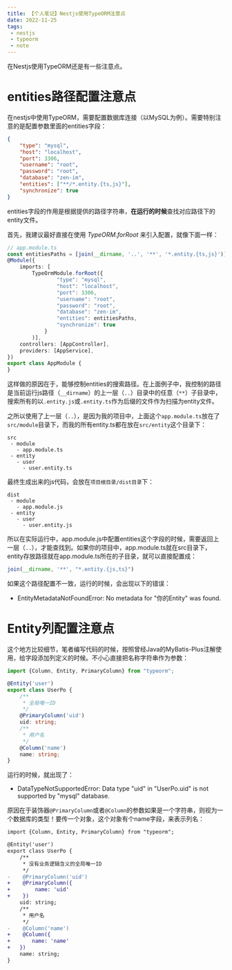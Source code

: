 ```yaml
---
title: 【个人笔记】Nestjs使用TypeORM注意点
date: 2022-11-25
tags:
 - nestjs
 - typeorm
 - note
---
```


在Nestjs使用TypeORM还是有一些注意点。

<!-- more -->

# entities路径配置注意点

在nestjs中使用TypeORM，需要配置数据库连接（以MySQL为例）。需要特别注意的是配置参数里面的entities字段：

```json
{
    "type": "mysql",
    "host": "localhost",
    "port": 3306,
    "username": "root",
    "password": "root",
    "database": "zen-im",
    "entities": ["**/*.entity.{ts,js}"],
    "synchronize": true
}
```

entities字段的作用是根据提供的路径字符串，**在运行的时候**查找对应路径下的entity文件。

首先，我建议最好直接在使用 *TypeORM.forRoot* 来引入配置，就像下面一样：

```typescript
// app.module.ts
const entitiesPaths = [join(__dirname, '..', '**', '*.entity.{ts,js}')]
@Module({
    imports: [
        TypeOrmModule.forRoot({
                "type": "mysql",
                "host": "localhost",
                "port": 3306,
                "username": "root",
                "password": "root",
                "database": "zen-im",
                "entities": entitiesPaths,
                "synchronize": true
            }
        )],
    controllers: [AppController],
    providers: [AppService],
})
export class AppModule {
}
```

这样做的原因在于，能够控制entities的搜索路径。在上面例子中，我控制的路径是当前运行js路径（`__dirname`）的上一层（`..`）目录中的任意（`**`）子目录中，搜索所有的以`.entity.js`或`.entity.ts`作为后缀的文件作为扫描为entity文件。

之所以使用了上一层（`..`），是因为我的项目中，上面这个`app.module.ts`放在了`src/module`目录下，而我的所有entity.ts都在放在`src/entity`这个目录下：

```
src
 - module
   - app.module.ts
 - entity
   - user
     - user.entity.ts
```

最终生成出来的js代码，会放在`项目根目录/dist目录`下：

```
dist
 - module
   - app.module.js
 - entity
   - user
     - user.entity.js
```

所以在实际运行中，app.module.js中配置entities这个字段的时候，需要返回上一层（`..`），才能查找到。如果你的项目中，app.module.ts就在src目录下，entity存放路径就在app.module.ts所在的子目录，就可以直接配置成：

```js
join(__dirname, '**', "*.entity.{js,ts}")
```

如果这个路径配置不一致，运行的时候，会出现以下的错误：

- EntityMetadataNotFoundError: No metadata for "你的Entity" was found.

# Entity列配置注意点

这个地方比较细节，笔者编写代码的时候，按照曾经Java的MyBatis-Plus注解使用，给字段添加列定义的时候。不小心直接把名称字符串作为参数：

```typescript
import {Column, Entity, PrimaryColumn} from "typeorm";

@Entity('user')
export class UserPo {
    /**
     * 全局唯一ID
     */
    @PrimaryColumn('uid')
    uid: string;
    /**
     * 用户名
     */
    @Column('name')
    name: string;
}
```

运行的时候，就出现了：

- DataTypeNotSupportedError: Data type "uid" in "UserPo.uid" is not supported by "mysql" database.

原因在于装饰器`@PrimaryColumn`或者`@Column`的参数如果是一个字符串，则视为一个数据库的类型！要传一个对象，这个对象有个name字段，来表示列名：

```diff
import {Column, Entity, PrimaryColumn} from "typeorm";

@Entity('user')
export class UserPo {
    /**
     * 没有业务逻辑含义的全局唯一ID
     */
-    @PrimaryColumn('uid')
+    @PrimaryColumn({
+        name: 'uid'
+    })
    uid: string;
    /**
     * 用户名
     */
-    @Column('name')
+    @Column({
+       name: 'name'
+   })
    name: string;
}

```

